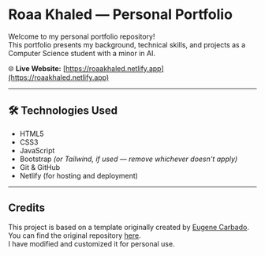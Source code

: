 # Roaa Khaled — Personal Portfolio

Welcome to my personal portfolio repository!  
This portfolio presents my background, technical skills, and projects as a Computer Science student with a minor in AI.

🌐 **Live Website:** [https://roaakhaled.netlify.app](https://roaakhaled.netlify.app)

---
## 🛠️ Technologies Used

- HTML5  
- CSS3  
- JavaScript  
- Bootstrap *(or Tailwind, if used — remove whichever doesn't apply)*  
- Git & GitHub  
- Netlify (for hosting and deployment)

---
## Credits

This project is based on a template originally created by [Eugene Carbado](https://github.com/EugeneCarbado). 
You can find the original repository [here](https://github.com/EugeneCarbado/single-page-developer-portfolio).  
I have modified and customized it for personal use.


